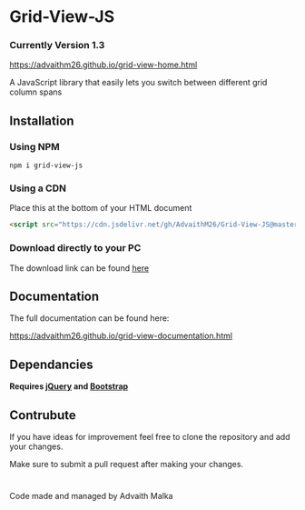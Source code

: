 # Grid-View-JS
### Currently Version 1.3

https://advaithm26.github.io/grid-view-home.html

A JavaScript library that easily lets you switch between different grid column spans

## Installation

### Using NPM
```npm
npm i grid-view-js
```
### Using a CDN

Place this at the bottom of your HTML document
```html
<script src="https://cdn.jsdelivr.net/gh/AdvaithM26/Grid-View-JS@master/card-grid-view/card-grid-view.js" crossorigin="anonymous"></script>
```

### Download directly to your PC
The download link can be found [here](https://advaithm26.github.io/grid-view-home.html)

## Documentation
The full documentation can be found here:

https://advaithm26.github.io/grid-view-documentation.html


## Dependancies
**Requires [jQuery](https://jquery.com/) and [Bootstrap](https://getbootstrap.com/)**

## Contrubute

If you have ideas for improvement feel free to clone the repository and add your changes.

Make sure to submit a pull request after making your changes.

#
Code made and managed by Advaith Malka
